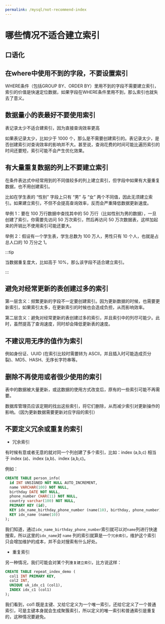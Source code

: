```yaml
---
permalink: /mysql/not-recommend-index
---
```


# 哪些情况不适合建立索引

## 口语化

## 在where中使用不到的字段，不要设置索引

WHERE条件（包括GROUP BY、ORDER BY）里用不到的字段不需要建立索引，索引的价值是快速定位数据，如果字段在WHERE条件里用不到，那么索引也就失去了意义。

## 数据量小的表最好不要使用索引

表记录太少不适合建索引，因为直接查询效率更高

如果表记录太少，比如少于 1000 个，那么是不需要创建索引的。表记录太少，是否创建索引对查询效率的影响并不大。甚至说，查询花费的时间可能比遍历索引的时间还要短，索引可能不会产生优化效果。

## 有大量重复数据的列上不要建立索引

在条件表达式中经常用到的不同值较多的列上建立索引，但字段中如果有大量重复数据，也不用创建索引。

比如在学生表的 “性别” 字段上只有 “男” 与 “女” 两个不同值，因此无须建立索引。如果建立索引，不但不会提高查询效率，反而会严重降低数据更新速度。

举例 1：要在 100 万行数据中查找其中的 50 万行（比如性别为男的数据），一旦创建了索引，你需要先访问 50 万次索引，然后再访问 50 万次数据表，这样加起来的开销比不使用索引可能还要大。

举例 2：假设有一个学生表，学生总数为 100 万人，男性只有 10 个人，也就是占总人口的 10 万分之 1。

:::tip

当数据重复度大，比如高于 10%，那么该字段不适合建立索引。

:::

## 避免对经常更新的表创建过多的索引

第一层含义：频繁更新的字段不一定要创建索引。因为更新数据的时候，也需要更新索引，如果索引太多，在更新索引的时候也会造成负担，从而影响效率。

第二层含义：避免对经常更新的表创建过多的索引，并且索引中的列尽可能少。此时，虽然提高了查询速度，同时却会降低更新表的速度。

## 不建议用无序的值作为索引

例如身份证、UUID (在索引比较时需要转为 ASCII，并且插入时可能造成页分裂)、MD5、HASH、无序长字符串等。

## 删除不再使用或者很少使用的索引

表中的数据被大量更新，或这数据的使用方式改变后，原有的一些索引可能不再需要。

数据库管理员应该定期的找出这些索引，将它们删除，从而减少索引对更新操作的影响。（因为更新数据需要更新对应字段的索引）

## 不要定义冗余或重复的索引

- 冗余索引

有时候有意或者无意的就对同一个列创建了多个索引，比如：index (a,b,c) 相当于 index (a)、index (a,b)、index (a,b,c)。

例如：

```sql
CREATE TABLE person_info(
  id INT UNSIGNED NOT NULL AUTO_INCREMENT,
  name VARCHAR(100) NOT NULL,
  birthday DATE NOT NULL,
  phone_number CHAR(11) NOT NULL,
  country varchar(100) NOT NULL,
  PRIMARY KEY (id),
  KEY idx_name_birthday_phone_number (name(10), birthday, phone_number),
  KEY idx_name (name(10))
);
```

我们知道，通过`idx_name_birthday_phone_number`索引就可以对`name`列进行快速搜索，所以这里的`idx_name`对 `name` 列的索引就算是一个`冗余索引`，维护这个索引只会增加维护的成本，并不会对搜索有什么好处。


- 重复索引

另一种情况，我们可能会对某个列`重复建立索引`，比方说这样：

```sql
CREATE TABLE repeat_index_demo (
  col1 INT PRIMARY KEY,
  col2 INT,
  UNIQUE uk_idx_c1 (col1),
  INDEX idx_c1 (col1)
);
```

我们看到，col1 既是主键、又给它定义为一个唯一索引，还给它定义了一个普通索引，可是主键本身就会生成聚簇索引，所以定义的唯一索引和普通索引是重复的，这种情况要避免。

